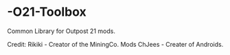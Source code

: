# -O21-Toolbox
Common Library for Outpost 21 mods.

Credit:
Rikiki - Creator of the MiningCo. Mods
ChJees - Creater of Androids.
